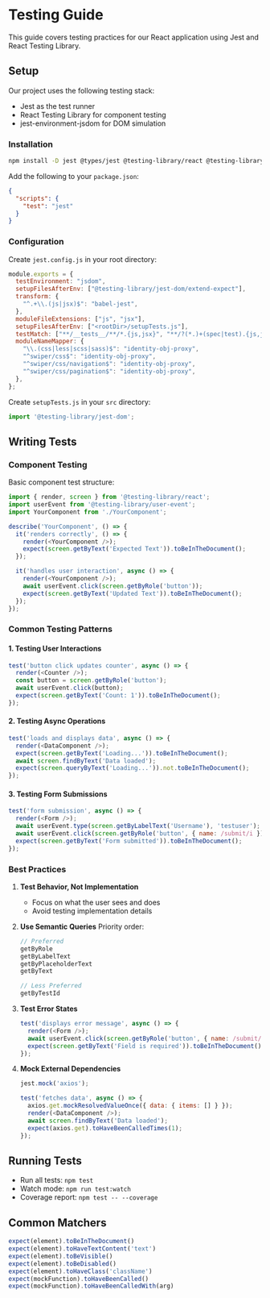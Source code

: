 # Testing Guide

This guide covers testing practices for our React application using Jest and React Testing Library.

## Setup

Our project uses the following testing stack:
- Jest as the test runner
- React Testing Library for component testing
- jest-environment-jsdom for DOM simulation

### Installation

```bash
npm install -D jest @types/jest @testing-library/react @testing-library/jest-dom @testing-library/user-event jsdom jest-environment-jsdom
```

Add the following to your `package.json`:

```json
{
  "scripts": {
    "test": "jest"
  }
}
```

### Configuration

Create `jest.config.js` in your root directory:

```javascript
module.exports = {
  testEnvironment: "jsdom",
  setupFilesAfterEnv: ["@testing-library/jest-dom/extend-expect"],
  transform: {
    "^.+\\.(js|jsx)$": "babel-jest",
  },
  moduleFileExtensions: ["js", "jsx"],
  setupFilesAfterEnv: ["<rootDir>/setupTests.js"],
  testMatch: ["**/__tests__/**/*.{js,jsx}", "**/?(*.)+(spec|test).{js,jsx}"],
  moduleNameMapper: {
    "\\.(css|less|scss|sass)$": "identity-obj-proxy",
    "^swiper/css$": "identity-obj-proxy",
    "^swiper/css/navigation$": "identity-obj-proxy",
    "^swiper/css/pagination$": "identity-obj-proxy",
  },
};

```

Create `setupTests.js` in your `src` directory:

```javascript
import '@testing-library/jest-dom';
```

## Writing Tests

### Component Testing

Basic component test structure:

```javascript
import { render, screen } from '@testing-library/react';
import userEvent from '@testing-library/user-event';
import YourComponent from './YourComponent';

describe('YourComponent', () => {
  it('renders correctly', () => {
    render(<YourComponent />);
    expect(screen.getByText('Expected Text')).toBeInTheDocument();
  });

  it('handles user interaction', async () => {
    render(<YourComponent />);
    await userEvent.click(screen.getByRole('button'));
    expect(screen.getByText('Updated Text')).toBeInTheDocument();
  });
});
```

### Common Testing Patterns

#### 1. Testing User Interactions

```javascript
test('button click updates counter', async () => {
  render(<Counter />);
  const button = screen.getByRole('button');
  await userEvent.click(button);
  expect(screen.getByText('Count: 1')).toBeInTheDocument();
});
```

#### 2. Testing Async Operations

```javascript
test('loads and displays data', async () => {
  render(<DataComponent />);
  expect(screen.getByText('Loading...')).toBeInTheDocument();
  await screen.findByText('Data loaded');
  expect(screen.queryByText('Loading...')).not.toBeInTheDocument();
});
```

#### 3. Testing Form Submissions

```javascript
test('form submission', async () => {
  render(<Form />);
  await userEvent.type(screen.getByLabelText('Username'), 'testuser');
  await userEvent.click(screen.getByRole('button', { name: /submit/i }));
  expect(screen.getByText('Form submitted')).toBeInTheDocument();
});
```

### Best Practices

1. **Test Behavior, Not Implementation**
   - Focus on what the user sees and does
   - Avoid testing implementation details

2. **Use Semantic Queries**
   Priority order:
   ```javascript
   // Preferred
   getByRole
   getByLabelText
   getByPlaceholderText
   getByText
   
   // Less Preferred
   getByTestId
   ```

3. **Test Error States**
   ```javascript
   test('displays error message', async () => {
     render(<Form />);
     await userEvent.click(screen.getByRole('button', { name: /submit/i }));
     expect(screen.getByText('Field is required')).toBeInTheDocument();
   });
   ```

4. **Mock External Dependencies**
   ```javascript
   jest.mock('axios');
   
   test('fetches data', async () => {
     axios.get.mockResolvedValueOnce({ data: { items: [] } });
     render(<DataComponent />);
     await screen.findByText('Data loaded');
     expect(axios.get).toHaveBeenCalledTimes(1);
   });
   ```

## Running Tests

- Run all tests: `npm test`
- Watch mode: `npm run test:watch`
- Coverage report: `npm test -- --coverage`

## Common Matchers

```javascript
expect(element).toBeInTheDocument()
expect(element).toHaveTextContent('text')
expect(element).toBeVisible()
expect(element).toBeDisabled()
expect(element).toHaveClass('className')
expect(mockFunction).toHaveBeenCalled()
expect(mockFunction).toHaveBeenCalledWith(arg)
```